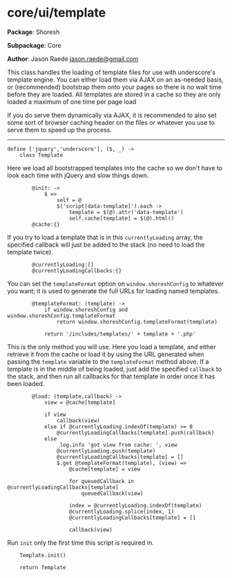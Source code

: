 core/ui/template
===

**Package**: Shoresh

**Subpackage**: Core

**Author**: Jason Raede <jason.raede@gmail.com>

This class handles the loading of template files for use with underscore's template engine. You can either load them via AJAX on an as-needed basis, or (recommended) bootstrap them onto your pages so there is no wait time before they are loaded. All templates are stored in a cache so they are only loaded a maximum of one time per page load

If you do serve them dynamically via AJAX, it is recommended to also set some sort of browser caching header on the files or whatever you use to serve them to speed up the process.

---


	define ['jquery','underscore'], ($, _) ->
		class Template 

Here we load all bootstrapped templates into the cache so we don't have to look each time with jQuery and slow things down.

			@init: ->
				$ =>
					self = @
					$('script[data-template]').each ->
						template = $(@).attr('data-template')
						self.cache[template] = $(@).html()
			@cache:{}

If you try to load a template that is in this `currentlyLoading` array, the specified callback will just be added to the stack (no need to load the template twice).

			@currentlyLoading:[]
			@currentlyLoadingCallbacks:{}

You can set the `templateFormat` option on `window.shoreshConfig` to whatever you want; it is used to generate the full URLs for loading named templates.

			@templateFormat: (template) ->
				if window.shoreshConfig and window.shoreshConfig.templateFormat
					return window.shoreshConfig.templateFormat(template)

				return '/includes/templates/' + template + '.php'

This is the only method you will use. Here you load a template, and either retrieve it from the cache or load it by using the URL generated when passing the `template` variable to the `templateFormat` method above. If a template is in the middle of being loaded, just add the specified `callback` to the stack, and then run all callbacks for that template in order once it has been loaded.

			@load: (template,callback) ->
				view = @cache[template]

				if view
					callback(view)
				else if @currentlyLoading.indexOf(template) >= 0
					@currentlyLoadingCallbacks[template].push(callback)
				else
					_log.info 'got view from cache: ', view
					@currentlyLoading.push(template)
					@currentlyLoadingCallbacks[template] = []
					$.get @templateFormat(template), (view) =>
						@cache[template] = view

						for queuedCallback in @currentlyLoadingCallbacks[template]
							queuedCallback(view)

						index = @currentlyLoading.indexOf(template)
						@currentlyLoading.splice(index, 1)
						@currentlyLoadingCallbacks[template] = []

						callback(view)

Run `init` only the first time this script is required in.

		Template.init()

		return Template

		